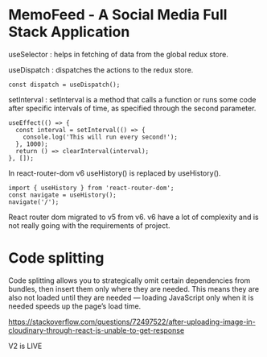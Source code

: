 # MemoFeed - A Social Media Full Stack Application

useSelector : helps in fetching of data from the global redux store.

useDispatch : dispatches the actions to the redux store.

```
const dispatch = useDispatch();
```

setInterval : setInterval is a method that calls a function or runs some code after specific intervals of time, as specified through the second parameter.

```
useEffect(() => {
  const interval = setInterval(() => {
    console.log('This will run every second!');
  }, 1000);
  return () => clearInterval(interval);
}, []);
```

In react-router-dom v6 useHistory() is replaced by useHistory().

```
import { useHistory } from 'react-router-dom';
const navigate = useHistory();
navigate('/');
```

React router dom migrated to v5 from v6. v6 have a lot of complexity and is not really going with the requirements of project.


# Code splitting
Code splitting allows you to strategically omit certain dependencies from bundles, then insert them only where they are needed. This means they are also not loaded until they are needed — loading JavaScript only when it is needed speeds up the page’s load time.



https://stackoverflow.com/questions/72497522/after-uploading-image-in-cloudinary-through-react-js-unable-to-get-response


V2 is LIVE